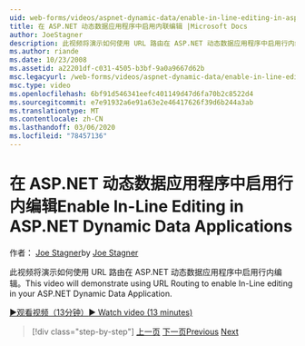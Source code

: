 ```yaml
---
uid: web-forms/videos/aspnet-dynamic-data/enable-in-line-editing-in-aspnet-dynamic-data-applications
title: 在 ASP.NET 动态数据应用程序中启用内联编辑 |Microsoft Docs
author: JoeStagner
description: 此视频将演示如何使用 URL 路由在 ASP.NET 动态数据应用程序中启用行内编辑。
ms.author: riande
ms.date: 10/23/2008
ms.assetid: a22201df-c031-4505-b3bf-9a0a9667d62b
msc.legacyurl: /web-forms/videos/aspnet-dynamic-data/enable-in-line-editing-in-aspnet-dynamic-data-applications
msc.type: video
ms.openlocfilehash: 6bf91d546341eefc401149d47d6fa70b2c8522d4
ms.sourcegitcommit: e7e91932a6e91a63e2e46417626f39d6b244a3ab
ms.translationtype: MT
ms.contentlocale: zh-CN
ms.lasthandoff: 03/06/2020
ms.locfileid: "78457136"
---
```

# <a name="enable-in-line-editing-in-aspnet-dynamic-data-applications"></a><span data-ttu-id="54d5f-103">在 ASP.NET 动态数据应用程序中启用行内编辑</span><span class="sxs-lookup"><span data-stu-id="54d5f-103">Enable In-Line Editing in ASP.NET Dynamic Data Applications</span></span>

<span data-ttu-id="54d5f-104">作者： [Joe Stagner](https://github.com/JoeStagner)</span><span class="sxs-lookup"><span data-stu-id="54d5f-104">by [Joe Stagner](https://github.com/JoeStagner)</span></span>

<span data-ttu-id="54d5f-105">此视频将演示如何使用 URL 路由在 ASP.NET 动态数据应用程序中启用行内编辑。</span><span class="sxs-lookup"><span data-stu-id="54d5f-105">This video will demonstrate using URL Routing to enable In-Line editing in your ASP.NET Dynamic Data Application.</span></span>

[<span data-ttu-id="54d5f-106">&#9654;观看视频（13分钟）</span><span class="sxs-lookup"><span data-stu-id="54d5f-106">&#9654; Watch video (13 minutes)</span></span>](https://channel9.msdn.com/Blogs/ASP-NET-Site-Videos/enable-in-line-editing-in-aspnet-dynamic-data-applications)

> [!div class="step-by-step"]
> <span data-ttu-id="54d5f-107">[上一页](begin-modifying-dynamic-data-applications-with-url-routing.md)
> [下一页](how-to-enable-table-specific-routing-in-dynamic-data-applications.md)</span><span class="sxs-lookup"><span data-stu-id="54d5f-107">[Previous](begin-modifying-dynamic-data-applications-with-url-routing.md)
[Next](how-to-enable-table-specific-routing-in-dynamic-data-applications.md)</span></span>
